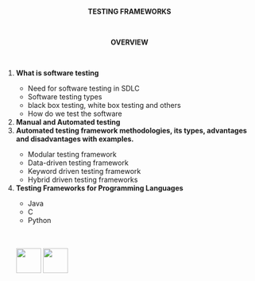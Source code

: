 <p style="text-align:center"><b>TESTING FRAMEWORKS</b></p><br>
<p style="text-align:center"><b>OVERVIEW</b></p><br>
<ol type="">
<li><b>What is software testing</b></li>

-	Need for software testing in SDLC
-	Software testing types
-   black box testing, white box testing and others
-	How do we test the software

<li><b>Manual and Automated testing</b></li>

<li><b>Automated testing framework methodologies, its types, advantages and disadvantages with examples.</b></li>

-	Modular testing framework 
-	Data-driven testing framework 
-	Keyword driven testing framework 
-	Hybrid driven testing frameworks

<li><b>Testing Frameworks for Programming Languages</b></li>

-	Java
-	C
-	Python

<br>
<br>

[<img src="https://cloud.githubusercontent.com/assets/14101008/10718970/e8253ecc-7b43-11e5-8fcb-af3acab64686.png" width="50" height="50"></img>](https://github.com/hariniiyer/CSCI-5828_Presentation2_Testing-Frameworks/blob/master/README.md)
[<img src="https://cloud.githubusercontent.com/assets/14101008/10718969/e5b6db32-7b43-11e5-886a-b848ca79f105.png" width="50" height="50"></img>](https://github.com/hariniiyer/CSCI-5828_Presentation2_Testing-Frameworks/blob/master/softwaretestingv.md)
